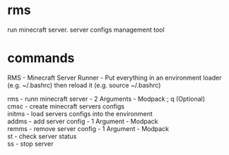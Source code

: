 # rms
run minecraft server. server configs management tool    

# commands

RMS - Minecraft Server Runner - Put everything in an environment loader (e.g. ~/.bashrc) then reload it (e.g. source ~/.bashrc)  

rms - runn minecraft server - 2 Arguments - Modpack ; q (Optional)  
cmsc - create minecraft servers configs    
initms - load servers configs into the environment  
addms - add server config - 1 Argument - Modpack  
remms - remove server config - 1 Argument - Modpack  
st - check server status  
ss - stop server  

